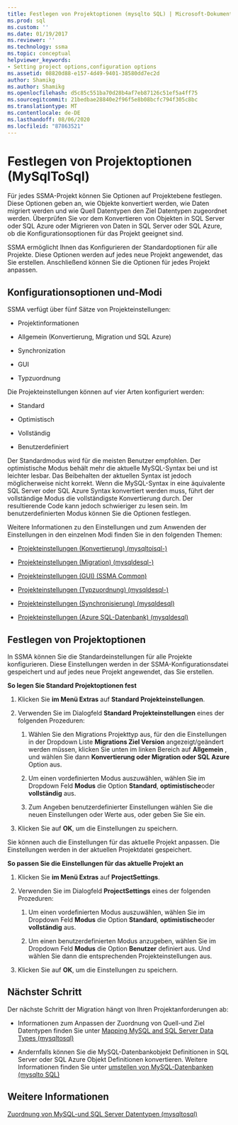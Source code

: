 ```yaml
---
title: Festlegen von Projektoptionen (mysqlto SQL) | Microsoft-Dokumentation
ms.prod: sql
ms.custom: ''
ms.date: 01/19/2017
ms.reviewer: ''
ms.technology: ssma
ms.topic: conceptual
helpviewer_keywords:
- Setting project options,configuration options
ms.assetid: 08820d88-e157-4d49-9401-38580dd7ec2d
author: Shamikg
ms.author: Shamikg
ms.openlocfilehash: d5c85c551ba70d28b4af7eb87126c51ef5a4ff75
ms.sourcegitcommit: 21bedbae28840e2f96f5e8b08bcfc794f305c8bc
ms.translationtype: MT
ms.contentlocale: de-DE
ms.lasthandoff: 08/06/2020
ms.locfileid: "87863521"
---
```

# <a name="setting-project-options-mysqltosql"></a>Festlegen von Projektoptionen (MySqlToSql)
Für jedes SSMA-Projekt können Sie Optionen auf Projektebene festlegen. Diese Optionen geben an, wie Objekte konvertiert werden, wie Daten migriert werden und wie Quell Datentypen den Ziel Datentypen zugeordnet werden.  Überprüfen Sie vor dem Konvertieren von Objekten in SQL Server oder SQL Azure oder Migrieren von Daten in SQL Server oder SQL Azure, ob die Konfigurationsoptionen für das Projekt geeignet sind.  
  
SSMA ermöglicht Ihnen das Konfigurieren der Standardoptionen für alle Projekte. Diese Optionen werden auf jedes neue Projekt angewendet, das Sie erstellen. Anschließend können Sie die Optionen für jedes Projekt anpassen.  
  
## <a name="configuration-options-and-modes"></a>Konfigurationsoptionen und-Modi  
SSMA verfügt über fünf Sätze von Projekteinstellungen:  
  
-   Projektinformationen  
  
-   Allgemein (Konvertierung, Migration und SQL Azure)  
  
-   Synchronization  
  
-   GUI  
  
-   Typzuordnung  
  
Die Projekteinstellungen können auf vier Arten konfiguriert werden:  
  
-   Standard  
  
-   Optimistisch  
  
-   Vollständig  
  
-   Benutzerdefiniert  
  
Der Standardmodus wird für die meisten Benutzer empfohlen. Der optimistische Modus behält mehr die aktuelle MySQL-Syntax bei und ist leichter lesbar. Das Beibehalten der aktuellen Syntax ist jedoch möglicherweise nicht korrekt. Wenn die MySQL-Syntax in eine äquivalente SQL Server oder SQL Azure Syntax konvertiert werden muss, führt der vollständige Modus die vollständigste Konvertierung durch. Der resultierende Code kann jedoch schwieriger zu lesen sein. Im benutzerdefinierten Modus können Sie die Optionen festlegen.  
  
Weitere Informationen zu den Einstellungen und zum Anwenden der Einstellungen in den einzelnen Modi finden Sie in den folgenden Themen:  
  
-   [Projekteinstellungen &#40;Konvertierung&#41; &#40;mysqltoisql-&#41;](../../ssma/mysql/project-settings-conversion-mysqltosql.md)  
  
-   [Projekteinstellungen &#40;Migration&#41; &#40;mysqldesql-&#41;](../../ssma/mysql/project-settings-migration-mysqltosql.md)  
  
-   [Projekteinstellungen (GUI) (SSMA Common)](https://msdn.microsoft.com/cf06baf1-8714-48a3-95dc-781f6ca53693)  
  
-   [Projekteinstellungen &#40;Typzuordnung&#41; &#40;mysqldesql-&#41;](../../ssma/mysql/project-settings-type-mapping-mysqltosql.md)  
  
-   [Projekteinstellungen &#40;Synchronisierung&#41; &#40;mysqldesql&#41;](../../ssma/mysql/project-settings-synchronization-mysqltosql.md)  
  
-   [Projekteinstellungen &#40;Azure SQL-Datenbank&#41; &#40;mysqldesql&#41;](../../ssma/mysql/project-settings-azure-sql-db-mysqltosql.md)  
  
## <a name="setting-project-options"></a>Festlegen von Projektoptionen  
In SSMA können Sie die Standardeinstellungen für alle Projekte konfigurieren. Diese Einstellungen werden in der SSMA-Konfigurationsdatei gespeichert und auf jedes neue Projekt angewendet, das Sie erstellen.  
  
**So legen Sie Standard Projektoptionen fest**  
  
1.  Klicken Sie **im Menü Extras** auf **Standard Projekteinstellungen**.  
  
2.  Verwenden Sie im Dialogfeld **Standard Projekteinstellungen** eines der folgenden Prozeduren:  
  
    1.  Wählen Sie den Migrations Projekttyp aus, für den die Einstellungen in der Dropdown Liste **Migrations Ziel Version** angezeigt/geändert werden müssen, klicken Sie unten im linken Bereich auf **Allgemein** , und wählen Sie dann **Konvertierung oder Migration oder SQL Azure** Option aus.  
  
    2.  Um einen vordefinierten Modus auszuwählen, wählen Sie im Dropdown Feld **Modus** die Option **Standard**, **optimistische**oder **vollständig** aus.  
  
    3.  Zum Angeben benutzerdefinierter Einstellungen wählen Sie die neuen Einstellungen oder Werte aus, oder geben Sie Sie ein.  
  
3.  Klicken Sie auf **OK**, um die Einstellungen zu speichern.  
  
Sie können auch die Einstellungen für das aktuelle Projekt anpassen. Die Einstellungen werden in der aktuellen Projektdatei gespeichert.  
  
**So passen Sie die Einstellungen für das aktuelle Projekt an**  
  
1.  Klicken Sie **im Menü Extras** auf **ProjectSettings**.  
  
2.  Verwenden Sie im Dialogfeld **ProjectSettings** eines der folgenden Prozeduren:  
  
    1.  Um einen vordefinierten Modus auszuwählen, wählen Sie im Dropdown Feld **Modus** die Option **Standard**, **optimistische**oder **vollständig** aus.  
  
    2.  Um einen benutzerdefinierten Modus anzugeben, wählen Sie im Dropdown Feld **Modus** die Option **Benutzer** definiert aus. Und wählen Sie dann die entsprechenden Projekteinstellungen aus.  
  
3.  Klicken Sie auf **OK**, um die Einstellungen zu speichern.  
  
## <a name="next-step"></a>Nächster Schritt  
Der nächste Schritt der Migration hängt von Ihren Projektanforderungen ab:  
  
-   Informationen zum Anpassen der Zuordnung von Quell-und Ziel Datentypen finden Sie unter [Mapping MySQL and SQL Server Data Types &#40;mysqltosql&#41;](../../ssma/mysql/mapping-mysql-and-sql-server-data-types-mysqltosql.md)  
  
-   Andernfalls können Sie die MySQL-Datenbankobjekt Definitionen in SQL Server oder SQL Azure Objekt Definitionen konvertieren. Weitere Informationen finden Sie unter [umstellen von MySQL-Datenbanken &#40;mysqlto SQL&#41;](../../ssma/mysql/converting-mysql-databases-mysqltosql.md)  
  
## <a name="see-also"></a>Weitere Informationen  
[Zuordnung von MySQL-und SQL Server Datentypen &#40;mysqltosql&#41;](../../ssma/mysql/mapping-mysql-and-sql-server-data-types-mysqltosql.md)  
  

